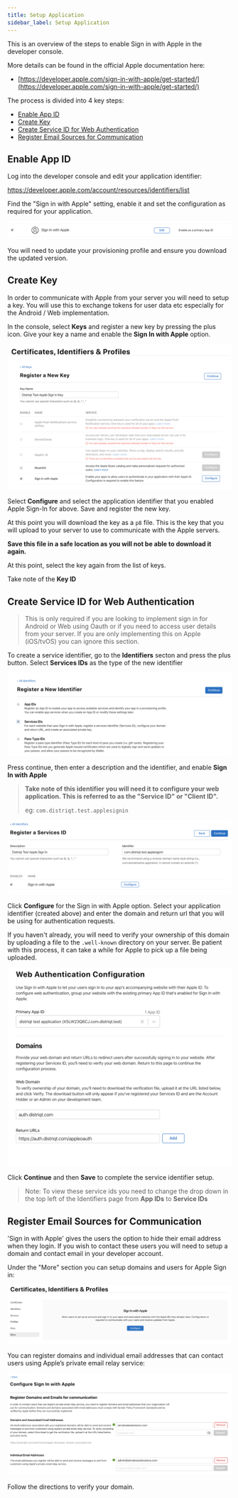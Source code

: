 ```yaml
---
title: Setup Application
sidebar_label: Setup Application
---
```


This is an overview of the steps to enable Sign in with Apple in the developer console. 

More details can be found in the official Apple documentation here: 

- [https://developer.apple.com/sign-in-with-apple/get-started/](https://developer.apple.com/sign-in-with-apple/get-started/)


The process is divided into 4 key steps:

- [Enable App ID](setup-application#enable-app-id)
- [Create Key](setup-application#create-key)
- [Create Service ID for Web Authentication](setup-application#create-service-id-for-web-authentication)
- [Register Email Sources for Communication](setup-application#register-email-sources-for-communication)


## Enable App ID

Log into the developer console and edit your application identifier:

https://developer.apple.com/account/resources/identifiers/list


Find the "Sign in with Apple" setting, enable it and set the configuration as required for your application.  

![](images/app-id-setting.png)

You will need to update your provisioning profile and ensure you download the updated version.


## Create Key

In order to communicate with Apple from your server you will need to setup a key. You will use this to exchange tokens for user data etc especially for the Android / Web implementation.

In the console, select **Keys** and register a new key by pressing the plus icon. Give your key a name and enable the **Sign In with Apple** option.

![](images/key-apple-signin.png)

Select **Configure** and select the application identifier that you enabled Apple Sign-In for above. Save and register the new key.

At this point you will download the key as a `p8` file. This is the key that you will upload to your server to use to communicate with the Apple servers.

**Save this file in a safe location as you will not be able to download it again.**

At this point, select the key again from the list of keys.

Take note of the **Key ID** 


## Create Service ID for Web Authentication 

>
> This is only required if you are looking to implement sign in for Android or Web using Oauth or if you need to access user details from your server. 
> If you are only implementing this on Apple (iOS/tvOS) you can ignore this section.
>

To create a service identifier, go to the **Identifiers** secton and press the plus button. Select **Services IDs** as the type of the new identifier 

![](images/service-id-1.png)

Press continue, then enter a description and the identifier, and enable **Sign In with Apple**

>
> **Take note of this identifier you will need it to configure your web application. This is referred to as the "Service ID" or "Client ID".**
>
> eg: `com.distriqt.test.applesignin`
>

![](images/service-id-2.png)

Click **Configure** for the Sign in with Apple option. Select your application identifier (created above) and enter the domain and return url that you will be using for authentication requests. 

If you haven't already, you will need to verify your ownership of this domain by uploading a file to the `.well-known` directory on your server. Be patient with this process, it can take a while for Apple to pick up a file being uploaded.

![](images/service-id-3.png)

Click **Continue** and then **Save** to complete the service identifier setup.

>
> Note: To view these service ids you need to change the drop down in the top left of the Identifiers page from **App IDs** to **Service IDs**
>


## Register Email Sources for Communication 

'Sign in with Apple' gives the users the option to hide their email address when they login. If you wish to contact these users you will need to setup a domain and contact email in your developer account.

Under the "More" section you can setup domains and users for Apple Sign in:

![](images/configure-sign-in-with-apple.png)

You can register domains and individual email addresses that can contact users using Apple’s private email relay service:

![](images/configure-sign-in-with-apple-2.png)

Follow the directions to verify your domain.


